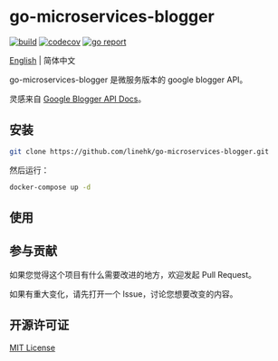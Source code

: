 # go-microservices-blogger

[![build](https://github.com/linehk/go-microservices-blogger/actions/workflows/build.yml/badge.svg "build")](https://github.com/linehk/go-microservices-blogger/actions)
[![codecov](https://codecov.io/gh/linehk/go-microservices-blogger/graph/badge.svg "codecov")](https://codecov.io/gh/linehk/go-microservices-blogger)
[![go report](https://goreportcard.com/badge/github.com/linehk/go-microservices-blogger "go report")](https://goreportcard.com/report/github.com/linehk/go-microservices-blogger)

[English](./README.md "English") | 简体中文

go-microservices-blogger 是微服务版本的 google blogger API。

灵感来自 [Google Blogger API Docs](https://developers.google.com/blogger/docs/3.0/reference/ "Google Blogger API Docs")。

## 安装

```bash
git clone https://github.com/linehk/go-microservices-blogger.git
```

然后运行：

```bash
docker-compose up -d
```

## 使用

## 参与贡献

如果您觉得这个项目有什么需要改进的地方，欢迎发起 Pull Request。

如果有重大变化，请先打开一个 Issue，讨论您想要改变的内容。

## 开源许可证

[MIT License](./LICENSE "MIT License")